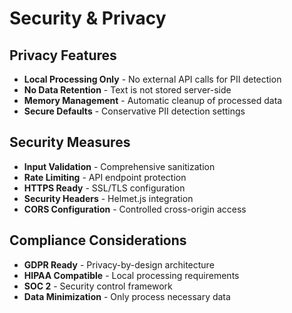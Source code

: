 # Security & Privacy

## Privacy Features
- **Local Processing Only** - No external API calls for PII detection
- **No Data Retention** - Text is not stored server-side
- **Memory Management** - Automatic cleanup of processed data
- **Secure Defaults** - Conservative PII detection settings

## Security Measures
- **Input Validation** - Comprehensive sanitization
- **Rate Limiting** - API endpoint protection
- **HTTPS Ready** - SSL/TLS configuration
- **Security Headers** - Helmet.js integration
- **CORS Configuration** - Controlled cross-origin access

## Compliance Considerations
- **GDPR Ready** - Privacy-by-design architecture
- **HIPAA Compatible** - Local processing requirements
- **SOC 2** - Security control framework
- **Data Minimization** - Only process necessary data